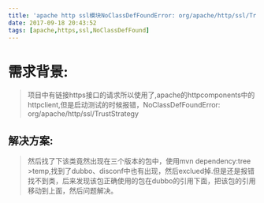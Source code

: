 ```yaml
---
title: 'apache http ssl模块NoClassDefFoundError: org/apache/http/ssl/TrustStrategy'
date: 2017-09-18 20:43:52
tags: [apache,https,ssl,NoClassDefFound]
---
```

# 需求背景:
>项目中有链接https接口的请求所以使用了,apache的httpcomponents中的httpclient,但是启动测试的时候报错，NoClassDefFoundError: org/apache/http/ssl/TrustStrategy
<!--more-->
## 解决方案:
>然后找了下该类竟然出现在三个版本的包中，使用mvn dependency:tree >temp,找到了dubbo、disconf中也有出现，然后exclued掉.但是还是报错找不到类，后来发现该包正确使用的包在dubbo的引用下面，把该包的引用移动到上面，然后问题解决。